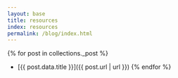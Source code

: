 ```yaml
---
layout: base
title: resources
index: resources
permalink: /blog/index.html
---
```


{% for post in collections._post %}
- [{{ post.data.title }}]({{ post.url | url }})
{% endfor %}
